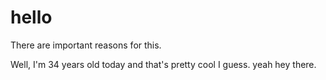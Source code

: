 # hello
There are important reasons for this.

Well, I'm 34 years old today and that's pretty cool I guess. yeah hey there.
